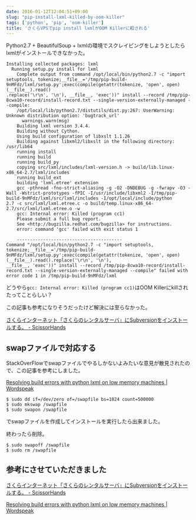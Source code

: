 ```yaml
---
date: 2016-01-12T12:04:51+09:00
slug: "pip-install-lxml-killed-by-oom-killer"
tags: ['python', 'pip', 'oom-killer']
title: 'さくらVPSでpip install lxmlがOOM Killerに殺される'
---
```


Python2.7 + BeautifulSoup + lxmlの環境でスクレイピングをしようとしたらlxmlがインストールできなかった。

```
Installing collected packages: lxml
  Running setup.py install for lxml
    Complete output from command /opt/local/bin/python2.7 -c "import setuptools, tokenize;__file__='/tmp/pip-build-9nMFdz/lxml/setup.py';exec(compile(getattr(tokenize, 'open', open)(__file__).read()
.replace('\r\n', '\n'), __file__, 'exec'))" install --record /tmp/pip-8cwa10-record/install-record.txt --single-version-externally-managed --compile:
    /opt/local/lib/python2.7/distutils/dist.py:267: UserWarning: Unknown distribution option: 'bugtrack_url'
      warnings.warn(msg)
    Building lxml version 3.4.4.
    Building without Cython.
    Using build configuration of libxslt 1.1.26
    Building against libxml2/libxslt in the following directory: /usr/lib64
    running install
    running build
    running build_py
    copying src/lxml/includes/lxml-version.h -> build/lib.linux-x86_64-2.7/lxml/includes
    running build_ext
    building 'lxml.etree' extension
    gcc -pthread -fno-strict-aliasing -g -O2 -DNDEBUG -g -fwrapv -O3 -Wall -Wstrict-prototypes -fPIC -I/usr/include/libxml2 -I/tmp/pip-build-9nMFdz/lxml/src/lxml/includes -I/opt/local/include/python
2.7 -c src/lxml/lxml.etree.c -o build/temp.linux-x86_64-2.7/src/lxml/lxml.etree.o -w
    gcc: Internal error: Killed (program cc1)
    Please submit a full bug report.
    See <http://bugzilla.redhat.com/bugzilla> for instructions.
    error: command 'gcc' failed with exit status 1

    ----------------------------------------
Command "/opt/local/bin/python2.7 -c "import setuptools, tokenize;__file__='/tmp/pip-build-9nMFdz/lxml/setup.py';exec(compile(getattr(tokenize, 'open', open)(__file__).read().replace('\r\n', '\n'),
__file__, 'exec'))" install --record /tmp/pip-8cwa10-record/install-record.txt --single-version-externally-managed --compile" failed with error code 1 in /tmp/pip-build-9nMFdz/lxml
```

どうやら`gcc: Internal error: Killed (program cc1)`はOOM Killerにkillされたってことらしい？

この記事も参考になりそうだったけど解決には至らなかった。

[さくらインターネット「さくらのレンタルサーバ」にSubversionをインストールする。 - ScissorHands](http://scissorhands.jpn.org/2011/11/post-260.html)

## swapファイルで対応する

StackOverFlowでswapファイルでやるしかないよみたいな意見が散見されたので、この記事を参考にしました。

[Resolving build errors with python lxml on low memory machines | Wordspeak](https://www.wordspeak.org/posts/resolving-build-errors-with-python-lxml.html)

```
$ sudo dd if=/dev/zero of=/swapfile bs=1024 count=500000
$ sudo mkswap /swapfile
$ sudo swapon /swapfile
```

でswapファイルを作成してインストールを実行したら出来ました。

終わったら削除。

``` shell
$ sudo swapoff /swapfile
$ sudo rm /swapfile
```

## 参考にさせていただきました

[さくらインターネット「さくらのレンタルサーバ」にSubversionをインストールする。 - ScissorHands](http://scissorhands.jpn.org/2011/11/post-260.html)

[Resolving build errors with python lxml on low memory machines | Wordspeak](https://www.wordspeak.org/posts/resolving-build-errors-with-python-lxml.html)

